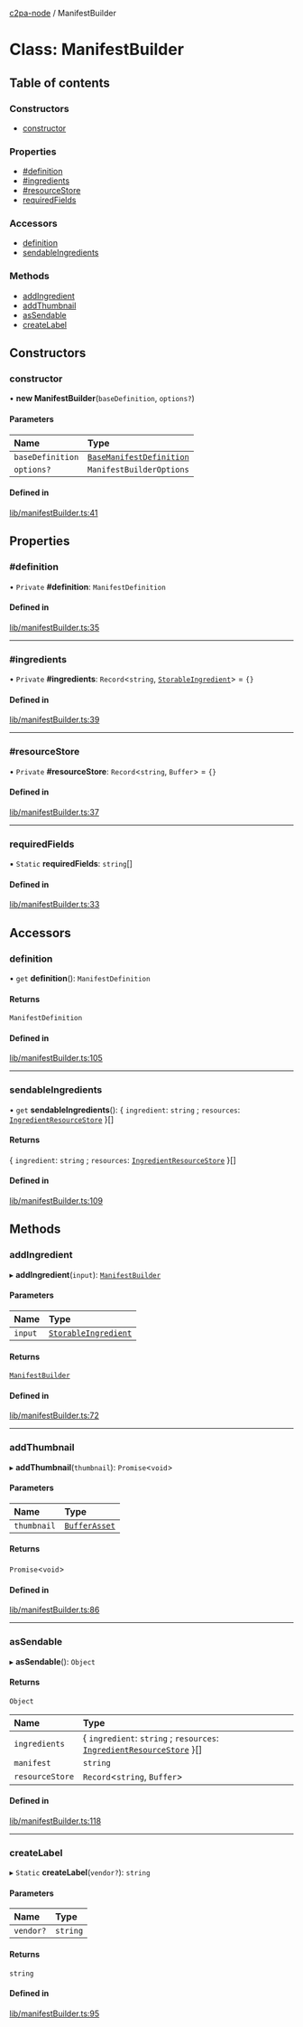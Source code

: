 [c2pa-node](../README.md) / ManifestBuilder

# Class: ManifestBuilder

## Table of contents

### Constructors

- [constructor](ManifestBuilder.md#constructor)

### Properties

- [#definition](ManifestBuilder.md##definition)
- [#ingredients](ManifestBuilder.md##ingredients)
- [#resourceStore](ManifestBuilder.md##resourcestore)
- [requiredFields](ManifestBuilder.md#requiredfields)

### Accessors

- [definition](ManifestBuilder.md#definition)
- [sendableIngredients](ManifestBuilder.md#sendableingredients)

### Methods

- [addIngredient](ManifestBuilder.md#addingredient)
- [addThumbnail](ManifestBuilder.md#addthumbnail)
- [asSendable](ManifestBuilder.md#assendable)
- [createLabel](ManifestBuilder.md#createlabel)

## Constructors

### constructor

• **new ManifestBuilder**(`baseDefinition`, `options?`)

#### Parameters

| Name | Type |
| :------ | :------ |
| `baseDefinition` | [`BaseManifestDefinition`](../README.md#basemanifestdefinition) |
| `options?` | `ManifestBuilderOptions` |

#### Defined in

[lib/manifestBuilder.ts:41](https://github.com/contentauth/c2pa-node/blob/c0434d7/js-src/lib/manifestBuilder.ts#L41)

## Properties

### #definition

• `Private` **#definition**: `ManifestDefinition`

#### Defined in

[lib/manifestBuilder.ts:35](https://github.com/contentauth/c2pa-node/blob/c0434d7/js-src/lib/manifestBuilder.ts#L35)

___

### #ingredients

• `Private` **#ingredients**: `Record`<`string`, [`StorableIngredient`](../interfaces/StorableIngredient.md)\> = `{}`

#### Defined in

[lib/manifestBuilder.ts:39](https://github.com/contentauth/c2pa-node/blob/c0434d7/js-src/lib/manifestBuilder.ts#L39)

___

### #resourceStore

• `Private` **#resourceStore**: `Record`<`string`, `Buffer`\> = `{}`

#### Defined in

[lib/manifestBuilder.ts:37](https://github.com/contentauth/c2pa-node/blob/c0434d7/js-src/lib/manifestBuilder.ts#L37)

___

### requiredFields

▪ `Static` **requiredFields**: `string`[]

#### Defined in

[lib/manifestBuilder.ts:33](https://github.com/contentauth/c2pa-node/blob/c0434d7/js-src/lib/manifestBuilder.ts#L33)

## Accessors

### definition

• `get` **definition**(): `ManifestDefinition`

#### Returns

`ManifestDefinition`

#### Defined in

[lib/manifestBuilder.ts:105](https://github.com/contentauth/c2pa-node/blob/c0434d7/js-src/lib/manifestBuilder.ts#L105)

___

### sendableIngredients

• `get` **sendableIngredients**(): { `ingredient`: `string` ; `resources`: [`IngredientResourceStore`](../README.md#ingredientresourcestore)  }[]

#### Returns

{ `ingredient`: `string` ; `resources`: [`IngredientResourceStore`](../README.md#ingredientresourcestore)  }[]

#### Defined in

[lib/manifestBuilder.ts:109](https://github.com/contentauth/c2pa-node/blob/c0434d7/js-src/lib/manifestBuilder.ts#L109)

## Methods

### addIngredient

▸ **addIngredient**(`input`): [`ManifestBuilder`](ManifestBuilder.md)

#### Parameters

| Name | Type |
| :------ | :------ |
| `input` | [`StorableIngredient`](../interfaces/StorableIngredient.md) |

#### Returns

[`ManifestBuilder`](ManifestBuilder.md)

#### Defined in

[lib/manifestBuilder.ts:72](https://github.com/contentauth/c2pa-node/blob/c0434d7/js-src/lib/manifestBuilder.ts#L72)

___

### addThumbnail

▸ **addThumbnail**(`thumbnail`): `Promise`<`void`\>

#### Parameters

| Name | Type |
| :------ | :------ |
| `thumbnail` | [`BufferAsset`](../interfaces/BufferAsset.md) |

#### Returns

`Promise`<`void`\>

#### Defined in

[lib/manifestBuilder.ts:86](https://github.com/contentauth/c2pa-node/blob/c0434d7/js-src/lib/manifestBuilder.ts#L86)

___

### asSendable

▸ **asSendable**(): `Object`

#### Returns

`Object`

| Name | Type |
| :------ | :------ |
| `ingredients` | { `ingredient`: `string` ; `resources`: [`IngredientResourceStore`](../README.md#ingredientresourcestore)  }[] |
| `manifest` | `string` |
| `resourceStore` | `Record`<`string`, `Buffer`\> |

#### Defined in

[lib/manifestBuilder.ts:118](https://github.com/contentauth/c2pa-node/blob/c0434d7/js-src/lib/manifestBuilder.ts#L118)

___

### createLabel

▸ `Static` **createLabel**(`vendor?`): `string`

#### Parameters

| Name | Type |
| :------ | :------ |
| `vendor?` | `string` |

#### Returns

`string`

#### Defined in

[lib/manifestBuilder.ts:95](https://github.com/contentauth/c2pa-node/blob/c0434d7/js-src/lib/manifestBuilder.ts#L95)
